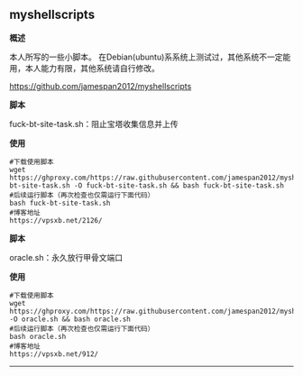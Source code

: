 myshellscripts
---------------
**概述**

本人所写的一些小脚本。
在Debian(ubuntu)系系统上测试过，其他系统不一定能用，本人能力有限，其他系统请自行修改。

https://github.com/jamespan2012/myshellscripts

**脚本**

 fuck-bt-site-task.sh：阻止宝塔收集信息并上传
 
 **使用**
 
    #下载使用脚本
    wget https://ghproxy.com/https://raw.githubusercontent.com/jamespan2012/myshellscripts/main/fuck-bt-site-task.sh -O fuck-bt-site-task.sh && bash fuck-bt-site-task.sh
    #后续运行脚本（再次检查也仅需运行下面代码）
    bash fuck-bt-site-task.sh
    #博客地址
    https://vpsxb.net/2126/

**脚本**

 oracle.sh：永久放行甲骨文端口
 
 **使用**
 
    #下载使用脚本
    wget https://ghproxy.com/https://raw.githubusercontent.com/jamespan2012/myshellscripts/main/oracle.sh -O oracle.sh && bash oracle.sh
    #后续运行脚本（再次检查也仅需运行下面代码）
    bash oracle.sh
    #博客地址
    https://vpsxb.net/912/
----------
